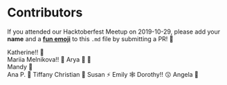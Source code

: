 # Contributors  
  
If you attended our Hacktoberfest Meetup on 2019-10-29, please add your **name** and a [**fun emoji**](https://gist.github.com/roachhd/1f029bd4b50b8a524f3c) to this `.md` file by submitting a PR! :information_desk_person: 

Katherine!! :jack_o_lantern:  
Mariia Melnikova!! :panda_face:
Arya :octopus:	:hibiscus:	
Mandy :musical_score:  
Ana P. :eggplant:
Tiffany Christian :jeans:
Susan :zap:
Emily :spider_web:
Dorothy!! :kissing:
Angela :pig:
